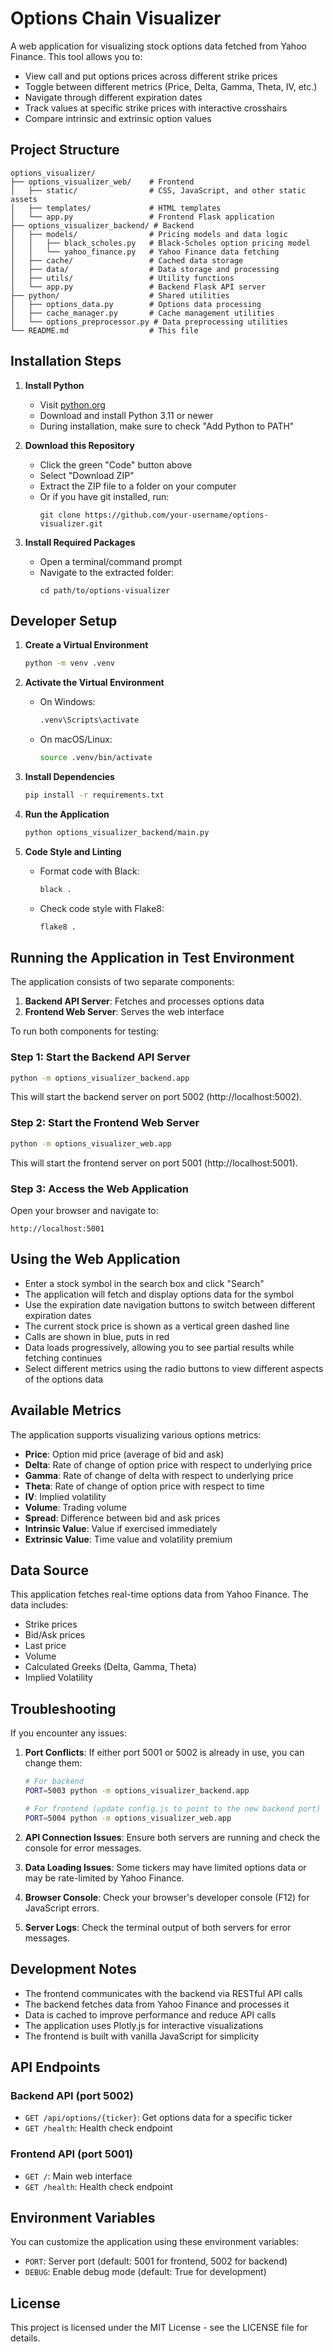 # Options Chain Visualizer

A web application for visualizing stock options data fetched from Yahoo Finance. This tool allows you to:
- View call and put options prices across different strike prices
- Toggle between different metrics (Price, Delta, Gamma, Theta, IV, etc.)
- Navigate through different expiration dates
- Track values at specific strike prices with interactive crosshairs
- Compare intrinsic and extrinsic option values

## Project Structure

```
options_visualizer/
├── options_visualizer_web/    # Frontend
│   ├── static/                # CSS, JavaScript, and other static assets
│   ├── templates/             # HTML templates
│   └── app.py                 # Frontend Flask application
├── options_visualizer_backend/ # Backend
│   ├── models/                # Pricing models and data logic
│   │   ├── black_scholes.py   # Black-Scholes option pricing model
│   │   └── yahoo_finance.py   # Yahoo Finance data fetching
│   ├── cache/                 # Cached data storage
│   ├── data/                  # Data storage and processing
│   ├── utils/                 # Utility functions
│   └── app.py                 # Backend Flask API server
├── python/                    # Shared utilities
│   ├── options_data.py        # Options data processing
│   ├── cache_manager.py       # Cache management utilities
│   └── options_preprocessor.py # Data preprocessing utilities
└── README.md                  # This file
```

## Installation Steps

1. **Install Python**
   - Visit [python.org](https://python.org/downloads)
   - Download and install Python 3.11 or newer
   - During installation, make sure to check "Add Python to PATH"

2. **Download this Repository**
   - Click the green "Code" button above
   - Select "Download ZIP"
   - Extract the ZIP file to a folder on your computer
   - Or if you have git installed, run:
     ```
     git clone https://github.com/your-username/options-visualizer.git
     ```

3. **Install Required Packages**
   - Open a terminal/command prompt
   - Navigate to the extracted folder:
     ```
     cd path/to/options-visualizer
     ```

## Developer Setup

1. **Create a Virtual Environment**
   ```bash
   python -m venv .venv
   ```

2. **Activate the Virtual Environment**
   - On Windows:
     ```bash
     .venv\Scripts\activate
     ```
   - On macOS/Linux:
     ```bash
     source .venv/bin/activate
     ```

3. **Install Dependencies**
   ```bash
   pip install -r requirements.txt
   ```

4. **Run the Application**
   ```bash
   python options_visualizer_backend/main.py
   ```

5. **Code Style and Linting**
   - Format code with Black:
     ```bash
     black .
     ```
   - Check code style with Flake8:
     ```bash
     flake8 .
     ```

## Running the Application in Test Environment

The application consists of two separate components:
1. **Backend API Server**: Fetches and processes options data
2. **Frontend Web Server**: Serves the web interface

To run both components for testing:

### Step 1: Start the Backend API Server
```bash
python -m options_visualizer_backend.app
```
This will start the backend server on port 5002 (http://localhost:5002).

### Step 2: Start the Frontend Web Server
```bash
python -m options_visualizer_web.app
```
This will start the frontend server on port 5001 (http://localhost:5001).

### Step 3: Access the Web Application
Open your browser and navigate to:
```
http://localhost:5001
```

## Using the Web Application

- Enter a stock symbol in the search box and click "Search"
- The application will fetch and display options data for the symbol
- Use the expiration date navigation buttons to switch between different expiration dates
- The current stock price is shown as a vertical green dashed line
- Calls are shown in blue, puts in red
- Data loads progressively, allowing you to see partial results while fetching continues
- Select different metrics using the radio buttons to view different aspects of the options data

## Available Metrics

The application supports visualizing various options metrics:
- **Price**: Option mid price (average of bid and ask)
- **Delta**: Rate of change of option price with respect to underlying price
- **Gamma**: Rate of change of delta with respect to underlying price
- **Theta**: Rate of change of option price with respect to time
- **IV**: Implied volatility
- **Volume**: Trading volume
- **Spread**: Difference between bid and ask prices
- **Intrinsic Value**: Value if exercised immediately
- **Extrinsic Value**: Time value and volatility premium

## Data Source

This application fetches real-time options data from Yahoo Finance. The data includes:
- Strike prices
- Bid/Ask prices
- Last price
- Volume
- Calculated Greeks (Delta, Gamma, Theta)
- Implied Volatility

## Troubleshooting

If you encounter any issues:

1. **Port Conflicts**: If either port 5001 or 5002 is already in use, you can change them:
   ```bash
   # For backend
   PORT=5003 python -m options_visualizer_backend.app
   
   # For frontend (update config.js to point to the new backend port)
   PORT=5004 python -m options_visualizer_web.app
   ```

2. **API Connection Issues**: Ensure both servers are running and check the console for error messages.

3. **Data Loading Issues**: Some tickers may have limited options data or may be rate-limited by Yahoo Finance.

4. **Browser Console**: Check your browser's developer console (F12) for JavaScript errors.

5. **Server Logs**: Check the terminal output of both servers for error messages.

## Development Notes

- The frontend communicates with the backend via RESTful API calls
- The backend fetches data from Yahoo Finance and processes it
- Data is cached to improve performance and reduce API calls
- The application uses Plotly.js for interactive visualizations
- The frontend is built with vanilla JavaScript for simplicity

## API Endpoints

### Backend API (port 5002)
- `GET /api/options/{ticker}`: Get options data for a specific ticker
- `GET /health`: Health check endpoint

### Frontend API (port 5001)
- `GET /`: Main web interface
- `GET /health`: Health check endpoint

## Environment Variables

You can customize the application using these environment variables:

- `PORT`: Server port (default: 5001 for frontend, 5002 for backend)
- `DEBUG`: Enable debug mode (default: True for development)

## License

This project is licensed under the MIT License - see the LICENSE file for details.
